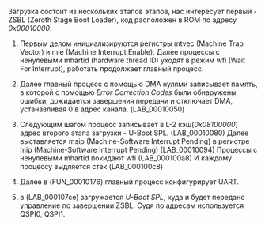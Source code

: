 Загрузка состоит из нескольких этапов этапов, нас интересует первый - ZSBL (Zeroth Stage Boot Loader), код расположен в ROM по адресу *0x00010000*.
    
1. Первым делом инициализируются регистры mtvec (Machine Trap Vector) и mie (Machine Interrupt Enable). Далее процессы с ненулевыми mhartid (hardware thread ID) уходят в режим wfi (Wait For Interrupt), работать продолжает главный процесс.

2. Далее главный процесс с помощью DMA нулями записывает память, в которой с помощью *Error Correction Codes* были обнаружены ошибки, дожидается завершения передачи и отключает DMA, устанавливая 0 в адрес канала. (LAB_00010050)
  
3. Следующим шагом процесс записывает в L-2 кэш(*0x08100000*) адрес второго этапа загрузки - U-Boot SPL. (LAB_00010080)
Далее выставляется msip (Machine-Software Interrupt Pending) в регистре mip (Machine-Software Interrupt Pending) (LAB_00010094)
Процессы с ненулевыми mhartid покидают wfi (LAB_000100a8)
И каждому процессу выдляется стек (LAB_000100c8)

4. Далее в (FUN_00010176) главный процесс конфигурирует UART. 
                  
5. в (LAB_000107ce) загружается *U-Boot SPL*, куда и будет передано управление по завершении ZSBL. Судя по адресам используется QSPI0, QSPI1.  
